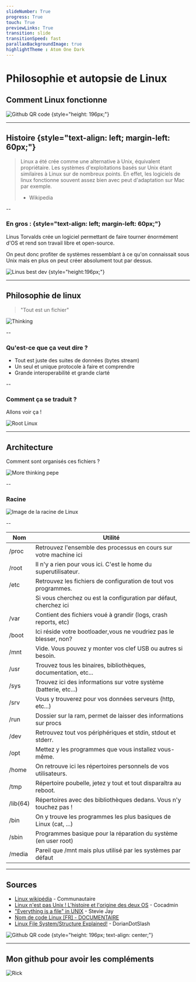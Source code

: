 ```yaml
---
slideNumber: True
progress: True
touch: True
previewLinks: True
transition: slide
transitionSpeed: fast
parallaxBackgroundImage: true
highlightTheme : Atom One Dark
--- 
```


# Philosophie et autopsie de Linux

## Comment Linux fonctionne

![Github QR code](assets/gh.jpg) {style="height: 196px;"}

---

## Histoire {style="text-align: left; margin-left: 60px;"}

> Linux a été crée comme une alternative à Unix, équivalent propriétaire. Les systèmes d'exploitations basés sur Unix étant similaires à Linux sur de nombreux points.
> En effet, les logiciels de linux fonctionne souvent assez bien avec peut d'adaptation sur Mac par exemple.
>
> - Wikipedia

--

### En gros : {style="text-align: left; margin-left: 60px;"}

Linus Torvalds crée un logiciel permettant de faire tourner énormément d'OS et rend son travail libre et open-source.

On peut donc profiter de systèmes ressemblant à ce qu'on connaissait sous Unix mais en plus on peut créer absolument tout par dessus.

![Linus best dev](assets/linus_best_dev.png) {style="height:196px;"}

---

## Philosophie de linux

> "Tout est un fichier"

![Thinking](assets/thinking-pepe.jpg)

--

### Qu'est-ce que ça veut dire ?

- Tout est juste des suites de données (bytes stream)
- Un seul et unique protocole à faire et comprendre
- Grande interoperabilité et grande clarté

--

### Comment ça se traduit ?

Allons voir ça !

![Root Linux](assets/root_linux.png)

---

## Architecture

Comment sont organisés ces fichiers ?

![More thinking pepe](assets/more_thinking_pepe.webp)

--

### Racine

![Image de la racine de Linux](assets/root_linux.png)

--

| Nom      | Utilité                                                          |
| -----    | ---------------------------------------------------------------- |
| /proc    | Retrouvez l'ensemble des processus en cours sur votre machine ici|
| /root    | Il n'y a rien pour vous ici. C'est le home du superutilisateur.  |
| /etc     | Retrouvez les fichiers de configuration de tout vos programmes.  |
|          | Si vous cherchez ou est la configuration par défaut, cherchez ici|
| /var     | Contient des fichiers voué à grandir (logs, crash reports, etc)  |
| /boot    | Ici réside votre bootloader,vous ne voudriez pas le blesser, non?|
| /mnt     | Vide. Vous pouvez y monter vos clef USB ou autres si besoin.     |
| /usr     | Trouvez tous les binaires, bibliothèques, documentation, etc...  |
| /sys     | Trouvez ici des informations sur votre système (batterie, etc...)|
| /srv     | Vous y trouverez pour vos données serveurs (http, etc...)        |
| /run     | Dossier sur la ram, permet de laisser des informations sur procs |
| /dev     | Retrouvez tout vos périphériques et stdin, stdout et stderr.     |
| /opt     | Mettez y les programmes que vous installez vous-même.            |
| /home    | On retrouve ici les répertoires personnels de vos utilisateurs.  |
| /tmp     | Répertoire poubelle, jetez y tout et tout disparaîtra au reboot. |
| /lib(64) | Répertoires avec des bibliothèques dedans. Vous n'y touchez pas !|
| /bin     | On y trouve les programmes les plus basiques de Linux (cat, ...) |
| /sbin    | Programmes basique pour la réparation du système (en user root)  |
| /media   | Pareil que /mnt mais plus utilisé par les systèmes par défaut    | {style="font-size: 20px;"}

---

## Sources

- [Linux wikipédia](https://en.wikipedia.org/wiki/Linux) - Communautaire
- [Linux n'est pas Unix ! L'histoire et l'origine des deux OS](https://youtu.be/baxmRgeX7-E) - Cocadmin
- ["Everything is a file" in UNIX](https://youtu.be/dDwXnB6XeiA) - Stevie Jay
- [Nom de code Linux [FR] - DOCUMENTAIRE](https://youtu.be/79_IMeks4wY)
- [Linux File System/Structure Explained!](https://youtu.be/HbgzrKJvDRw) -  DorianDotSlash

![Github QR code](assets/gh.jpg) {style="height: 196px; text-align: center;"}

---

## Mon github pour avoir les compléments

![Rick](assets/rick.jpg)
